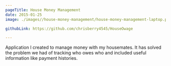 ```yaml
---
pageTitle: House Money Management
date: 2015-01-25
image: ./images//house-money-management/house-money-management-laptop.png

githubLink: https://github.com/chrisberry4545/HouseOwage

---
```

Application I created to manage money with my housemates. It has solved the problem we had of tracking who owes who and included useful information like payment histories.
